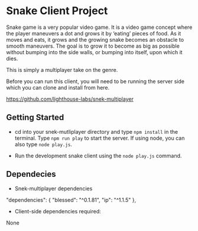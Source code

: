 # Snake Client Project

Snake game is a very popular video game. It is a video game concept where the player maneuvers a dot and grows it by ‘eating’ pieces of food. As it moves and eats, it grows and the growing snake becomes an obstacle to smooth maneuvers. The goal is to grow it to become as big as possible without bumping into the side walls, or bumping into itself, upon which it dies.

This is simply a multiplayer take on the genre.

Before you can run this client, you will need to be running the server side which you can clone and install from here.

https://github.com/lighthouse-labs/snek-multiplayer

## Getting Started

- cd into your snek-mutliplayer directory and type `npm install` in the terminal. Type `npm run play` to start the server. If using node, you can also type `node play.js`.

- Run the development snake client using the `node play.js` command.

## Dependecies

- Snek-multiplayer dependencies

"dependencies": {
"blessed": "^0.1.81",
"ip": "^1.1.5"
},

- Client-side dependencies required:

None
